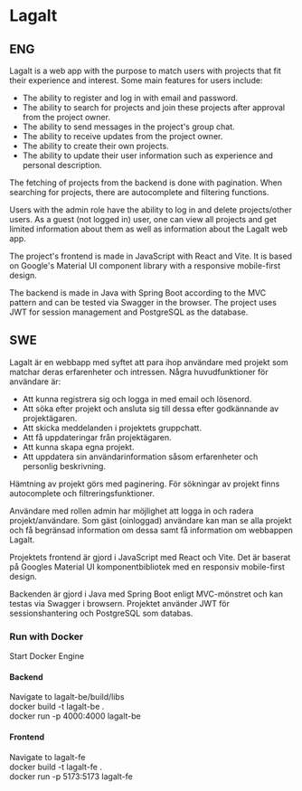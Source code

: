 # Lagalt

## ENG

Lagalt is a web app with the purpose to match users with projects that fit their experience and interest. Some main features for users include:

- The ability to register and log in with email and password.
- The ability to search for projects and join these projects after approval from the project owner.
- The ability to send messages in the project's group chat.
- The ability to receive updates from the project owner.
- The ability to create their own projects.
- The ability to update their user information such as experience and personal description.

The fetching of projects from the backend is done with pagination. When searching for projects, there are autocomplete and filtering functions. 

Users with the admin role have the ability to log in and delete projects/other users. As a guest (not logged in) user, one can view all projects and get limited information about them as well as information about the Lagalt web app.

The project's frontend is made in JavaScript with React and Vite. It is based on Google's Material UI component library with a responsive mobile-first design.

The backend is made in Java with Spring Boot according to the MVC pattern and can be tested via Swagger in the browser. The project uses JWT for session management and PostgreSQL as the database.

## SWE

Lagalt är en webbapp med syftet att para ihop användare med projekt som matchar deras erfarenheter och intressen. Några huvudfunktioner för användare är:

- Att kunna registrera sig och logga in med email och lösenord.
- Att söka efter projekt och ansluta sig till dessa efter godkännande av projektägaren.
- Att skicka meddelanden i projektets gruppchatt.
- Att få uppdateringar från projektägaren.
- Att kunna skapa egna projekt.
- Att uppdatera sin användarinformation såsom erfarenheter och personlig beskrivning.

Hämtning av projekt görs med paginering. För sökningar av projekt finns autocomplete och filtreringsfunktioner. 

Användare med rollen admin har möjlighet att logga in och radera projekt/användare. Som gäst (oinloggad) användare kan man se alla projekt och få begränsad information om dessa samt få information om webbappen Lagalt.

Projektets frontend är gjord i JavaScript med React och Vite. Det är baserat på Googles Material UI komponentbibliotek med en responsiv mobile-first design.

Backenden är gjord i Java med Spring Boot enligt MVC-mönstret och kan testas via Swagger i browsern. Projektet använder JWT för sessionshantering och PostgreSQL som databas.


### Run with Docker
Start Docker Engine
#### Backend
Navigate to lagalt-be/build/libs  
docker build -t lagalt-be .  
docker run -p 4000:4000 lagalt-be  
#### Frontend
Navigate to lagalt-fe  
docker build -t lagalt-fe .  
docker run -p 5173:5173 lagalt-fe  
